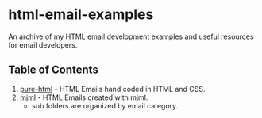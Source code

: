 # html-email-examples
An archive of my HTML email development examples and useful resources for email developers.

## Table of Contents
1. [pure-html](https://github.com/johnisadev/html-email-examples/tree/main/pure-html) - HTML Emails hand coded in HTML and CSS.
2. [mjml](https://github.com/johnisadev/html-email-examples/tree/main/) - HTML Emails created with mjml.
    * sub folders are organized by email category.